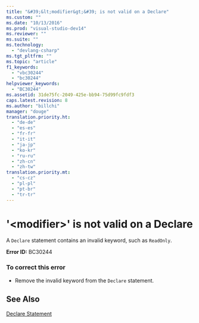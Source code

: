 ```yaml
---
title: "&#39;&lt;modifier&gt;&#39; is not valid on a Declare"
ms.custom: ""
ms.date: "10/13/2016"
ms.prod: "visual-studio-dev14"
ms.reviewer: ""
ms.suite: ""
ms.technology: 
  - "devlang-csharp"
ms.tgt_pltfrm: ""
ms.topic: "article"
f1_keywords: 
  - "vbc30244"
  - "bc30244"
helpviewer_keywords: 
  - "BC30244"
ms.assetid: 31de75fc-2049-425e-bb94-75d99fc9fdf3
caps.latest.revision: 8
ms.author: "billchi"
manager: "douge"
translation.priority.ht: 
  - "de-de"
  - "es-es"
  - "fr-fr"
  - "it-it"
  - "ja-jp"
  - "ko-kr"
  - "ru-ru"
  - "zh-cn"
  - "zh-tw"
translation.priority.mt: 
  - "cs-cz"
  - "pl-pl"
  - "pt-br"
  - "tr-tr"
---
```

# &#39;&lt;modifier&gt;&#39; is not valid on a Declare
A `Declare` statement contains an invalid keyword, such as `ReadOnly`.  
  
 **Error ID:** BC30244  
  
### To correct this error  
  
-   Remove the invalid keyword from the `Declare` statement.  
  
## See Also  
 [Declare Statement](../Topic/Declare%20Statement.md)